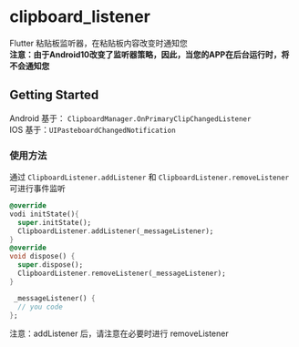 # clipboard_listener
Flutter 粘贴板监听器，在粘贴板内容改变时通知您  
**注意：由于Android10改变了监听器策略，因此，当您的APP在后台运行时，将不会通知您**

## Getting Started
Android 基于： `ClipboardManager.OnPrimaryClipChangedListener`  
IOS 基于：`UIPasteboardChangedNotification`

### 使用方法
通过 `ClipboardListener.addListener` 和 `ClipboardListener.removeListener` 可进行事件监听  
````dart
@override
vodi initState(){
  super.initState();
  ClipboardListener.addListener(_messageListener);
}
@override
void dispose() {
  super.dispose();
  ClipboardListener.removeListener(_messageListener);
}

 _messageListener() {
  // you code
};
````
注意：addListener 后，请注意在必要时进行 removeListener
